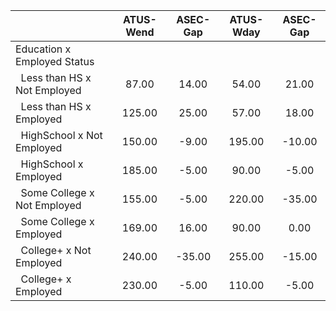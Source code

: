 
|                      |    ATUS-Wend |     ASEC-Gap |    ATUS-Wday |     ASEC-Gap |
| -------------------- | :----------: | :----------: | :----------: | :----------: |
| Education x Employed Status |              |              |              |              |
| &nbsp;&nbsp;Less than HS x Not Employed |        87.00 |        14.00 |        54.00 |        21.00 |
| &nbsp;&nbsp;Less than HS x Employed |       125.00 |        25.00 |        57.00 |        18.00 |
| &nbsp;&nbsp;HighSchool x Not Employed |       150.00 |        -9.00 |       195.00 |       -10.00 |
| &nbsp;&nbsp;HighSchool x Employed |       185.00 |        -5.00 |        90.00 |        -5.00 |
| &nbsp;&nbsp;Some College x Not Employed |       155.00 |        -5.00 |       220.00 |       -35.00 |
| &nbsp;&nbsp;Some College x Employed |       169.00 |        16.00 |        90.00 |         0.00 |
| &nbsp;&nbsp;College+ x Not Employed |       240.00 |       -35.00 |       255.00 |       -15.00 |
| &nbsp;&nbsp;College+ x Employed |       230.00 |        -5.00 |       110.00 |        -5.00 |

